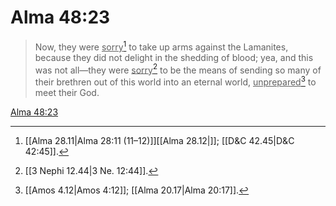# Alma 48:23

> Now, they were <u>sorry</u>[^a] to take up arms against the Lamanites, because they did not delight in the shedding of blood; yea, and this was not all—they were <u>sorry</u>[^b] to be the means of sending so many of their brethren out of this world into an eternal world, <u>unprepared</u>[^c] to meet their God.

[Alma 48:23](https://www.churchofjesuschrist.org/study/scriptures/bofm/alma/48?lang=eng&id=p23#p23)


[^a]: [[Alma 28.11|Alma 28:11 (11–12)]][[Alma 28.12|]]; [[D&C 42.45|D&C 42:45]].  
[^b]: [[3 Nephi 12.44|3 Ne. 12:44]].  
[^c]: [[Amos 4.12|Amos 4:12]]; [[Alma 20.17|Alma 20:17]].  
